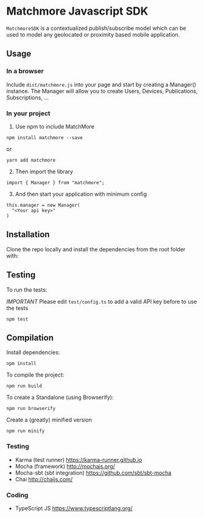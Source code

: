 # Matchmore Javascript SDK

`MatchmoreSDK` is a contextualized publish/subscribe model which can be used to model any geolocated or proximity based mobile application.


## Usage

### In a browser

Include `dist/matchmore.js` into your page and start by creating a Manager() instance. The Manager will allow you to create Users, Devices, Publications, Subscriptions, ...

### In your project 

1. Use npm to include MatchMore

```
npm install matchmore --save
```
or
```
yarn add matchmore
```

2. Then import the library

```
import { Manager } from "matchmore";
```

3. And then start your application with minimum config

```
this.manager = new Manager(
  "<Your api key>"
)
```

## Installation

Clone the repo locally and install the dependencies from the root folder with:



## Testing

To run the tests:

*IMPORTANT* 
Please edit `test/config.ts` to add a valid API key before to use the tests

``` 
npm test
```


## Compilation

Install dependencies:

```
npm install
```

To compile the project:


```
npm run build
```

To create a Standalone (using Browserify):

```
npm run browserify
```

Create a (greatly) minified version

```
npm run minify
```

### Testing

- Karma (test runner) https://karma-runner.github.io 
- Mocha (framework) http://mochajs.org/
- Mocha-sbt (sbt integration) https://github.com/sbt/sbt-mocha
- Chai http://chaijs.com/

### Coding

- TypeScript JS https://www.typescriptlang.org/
